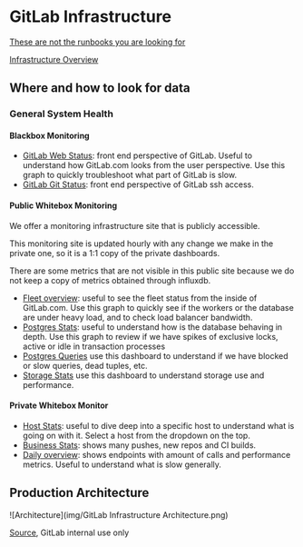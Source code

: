 # GitLab Infrastructure

[These are not the runbooks you are looking for](https://gitlab.com/gitlab-com/runbooks)

[Infrastructure Overview](overview.md)

## Where and how to look for data

### General System Health

#### Blackbox Monitoring

* [GitLab Web Status](http://performance.gitlab.net/dashboard/db/gitlab-web-status): front end perspective of GitLab. Useful to understand how GitLab.com looks from the user perspective. Use this graph to quickly troubleshoot what part of GitLab is slow.
* [GitLab Git Status](http://performance.gitlab.net/dashboard/db/gitlab-git-status): front end perspective of GitLab ssh access.

#### Public Whitebox Monitoring

We offer a monitoring infrastructure site that is publicly accessible.

This monitoring site is updated hourly with any change we make in the private one, so it is a 1:1 copy of the private dashboards.

There are some metrics that are not visible in this public site because we do not keep a copy of metrics obtained through influxdb.

* [Fleet overview](http://monitor.gitlab.net/dashboard/db/fleet-overview): useful to see the fleet status from the inside of GitLab.com. Use this graph to quickly see if the workers or the database are under heavy load, and to check load balancer bandwidth.
* [Postgres Stats](http://monitor.gitlab.net/dashboard/db/postgres-stats): useful to understand how is the database behaving in depth. Use this graph to review if we have spikes of exclusive locks, active or idle in transaction processes
* [Postgres Queries](http://monitor.gitlab.net/dashboard/db/postgres-queries) use this dashboard to understand if we have blocked or slow queries, dead tuples, etc.
* [Storage Stats](http://monitor.gitlab.net/dashboard/db/storage-stats) use this dashboard to understand storage use and performance.

#### Private Whitebox Monitor

* [Host Stats](http://performance.gitlab.net/dashboard/db/host-stats): useful to dive deep into a specific host to understand what is going on with it. Select a host from the dropdown on the top.
* [Business Stats](http://performance.gitlab.net/dashboard/db/business-stats): shows many pushes, new repos and CI builds.
* [Daily overview](http://performance.gitlab.net/dashboard/db/daily-overview): shows endpoints with amount of calls and performance metrics. Useful to understand what is slow generally.

## Production Architecture

![Architecture](img/GitLab Infrastructure Architecture.png)

[Source](https://docs.google.com/drawings/d/1MqoemFRdoLm3_p5aKBhzblZM872F1R-tWdoOR5xMQpE/edit), GitLab internal use only
